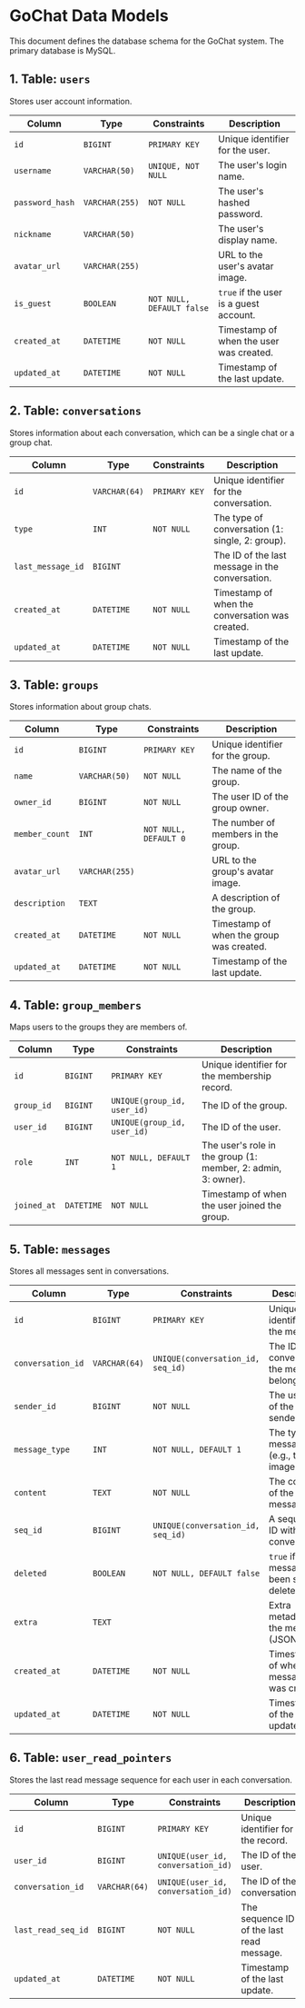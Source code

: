 # GoChat Data Models

This document defines the database schema for the GoChat system. The primary database is MySQL.

## 1. Table: `users`

Stores user account information.

| Column         | Type          | Constraints      | Description                               |
| -------------- | ------------- | ---------------- | ----------------------------------------- |
| `id`           | `BIGINT`      | `PRIMARY KEY`    | Unique identifier for the user.           |
| `username`     | `VARCHAR(50)` | `UNIQUE, NOT NULL` | The user's login name.                    |
| `password_hash`| `VARCHAR(255)`| `NOT NULL`       | The user's hashed password.               |
| `nickname`     | `VARCHAR(50)` |                  | The user's display name.                  |
| `avatar_url`   | `VARCHAR(255)`|                  | URL to the user's avatar image.           |
| `is_guest`     | `BOOLEAN`     | `NOT NULL, DEFAULT false` | `true` if the user is a guest account. |
| `created_at`   | `DATETIME`    | `NOT NULL`       | Timestamp of when the user was created.   |
| `updated_at`   | `DATETIME`    | `NOT NULL`       | Timestamp of the last update.             |

## 2. Table: `conversations`

Stores information about each conversation, which can be a single chat or a group chat.

| Column          | Type          | Constraints   | Description                               |
| --------------- | ------------- | ------------- | ----------------------------------------- |
| `id`            | `VARCHAR(64)` | `PRIMARY KEY` | Unique identifier for the conversation.   |
| `type`          | `INT`         | `NOT NULL`    | The type of conversation (1: single, 2: group). |
| `last_message_id`| `BIGINT`      |               | The ID of the last message in the conversation. |
| `created_at`    | `DATETIME`    | `NOT NULL`    | Timestamp of when the conversation was created. |
| `updated_at`    | `DATETIME`    | `NOT NULL`    | Timestamp of the last update.             |

## 3. Table: `groups`

Stores information about group chats.

| Column        | Type          | Constraints      | Description                               |
| ------------- | ------------- | ---------------- | ----------------------------------------- |
| `id`          | `BIGINT`      | `PRIMARY KEY`    | Unique identifier for the group.          |
| `name`        | `VARCHAR(50)` | `NOT NULL`       | The name of the group.                    |
| `owner_id`    | `BIGINT`      | `NOT NULL`       | The user ID of the group owner.           |
| `member_count`| `INT`         | `NOT NULL, DEFAULT 0` | The number of members in the group.       |
| `avatar_url`  | `VARCHAR(255)`|                  | URL to the group's avatar image.          |
| `description` | `TEXT`        |                  | A description of the group.               |
| `created_at`  | `DATETIME`    | `NOT NULL`       | Timestamp of when the group was created.  |
| `updated_at`  | `DATETIME`    | `NOT NULL`       | Timestamp of the last update.             |

## 4. Table: `group_members`

Maps users to the groups they are members of.

| Column     | Type     | Constraints                  | Description                               |
| ---------- | -------- | ---------------------------- | ----------------------------------------- |
| `id`       | `BIGINT` | `PRIMARY KEY`                | Unique identifier for the membership record. |
| `group_id` | `BIGINT` | `UNIQUE(group_id, user_id)` | The ID of the group.                      |
| `user_id`  | `BIGINT` | `UNIQUE(group_id, user_id)` | The ID of the user.                       |
| `role`     | `INT`    | `NOT NULL, DEFAULT 1`        | The user's role in the group (1: member, 2: admin, 3: owner). |
| `joined_at`| `DATETIME`| `NOT NULL`                   | Timestamp of when the user joined the group. |

## 5. Table: `messages`

Stores all messages sent in conversations.

| Column          | Type          | Constraints                  | Description                               |
| --------------- | ------------- | ---------------------------- | ----------------------------------------- |
| `id`            | `BIGINT`      | `PRIMARY KEY`                | Unique identifier for the message.        |
| `conversation_id`| `VARCHAR(64)` | `UNIQUE(conversation_id, seq_id)` | The ID of the conversation the message belongs to. |
| `sender_id`     | `BIGINT`      | `NOT NULL`                   | The user ID of the sender.                |
| `message_type`  | `INT`         | `NOT NULL, DEFAULT 1`        | The type of message (e.g., text, image).  |
| `content`       | `TEXT`        | `NOT NULL`                   | The content of the message.               |
| `seq_id`        | `BIGINT`      | `UNIQUE(conversation_id, seq_id)` | A sequential ID within the conversation. |
| `deleted`       | `BOOLEAN`     | `NOT NULL, DEFAULT false`    | `true` if the message has been soft-deleted. |
| `extra`         | `TEXT`        |                              | Extra metadata for the message (JSON).    |
| `created_at`    | `DATETIME`    | `NOT NULL`                   | Timestamp of when the message was created. |
| `updated_at`    | `DATETIME`    | `NOT NULL`                   | Timestamp of the last update.             |

## 6. Table: `user_read_pointers`

Stores the last read message sequence for each user in each conversation.

| Column          | Type          | Constraints                  | Description                               |
| --------------- | ------------- | ---------------------------- | ----------------------------------------- |
| `id`            | `BIGINT`      | `PRIMARY KEY`                | Unique identifier for the record.         |
| `user_id`       | `BIGINT`      | `UNIQUE(user_id, conversation_id)` | The ID of the user.                       |
| `conversation_id`| `VARCHAR(64)` | `UNIQUE(user_id, conversation_id)` | The ID of the conversation.               |
| `last_read_seq_id`| `BIGINT`      | `NOT NULL`                   | The sequence ID of the last read message. |
| `updated_at`    | `DATETIME`    | `NOT NULL`                   | Timestamp of the last update.             |
